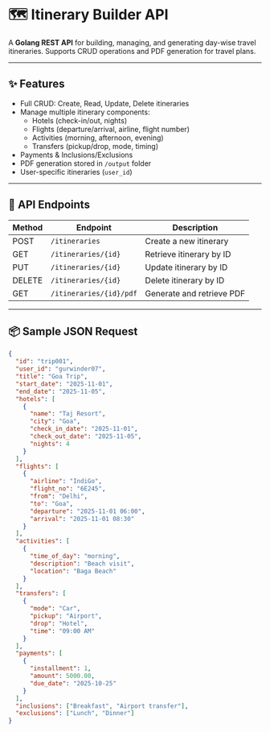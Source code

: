 # 🗺️ Itinerary Builder API


A **Golang REST API** for building, managing, and generating day-wise travel itineraries. Supports CRUD operations and PDF generation for travel plans.

---

## ✨ Features

- Full CRUD: Create, Read, Update, Delete itineraries  
- Manage multiple itinerary components:  
  - Hotels (check-in/out, nights)  
  - Flights (departure/arrival, airline, flight number)  
  - Activities (morning, afternoon, evening)  
  - Transfers (pickup/drop, mode, timing)  
- Payments & Inclusions/Exclusions  
- PDF generation stored in `/output` folder  
- User-specific itineraries (`user_id`)  

---

## 🔗 API Endpoints

| Method | Endpoint | Description |
|--------|---------|-------------|
| POST   | `/itineraries` | Create a new itinerary |
| GET    | `/itineraries/{id}` | Retrieve itinerary by ID |
| PUT    | `/itineraries/{id}` | Update itinerary by ID |
| DELETE | `/itineraries/{id}` | Delete itinerary by ID |
| GET    | `/itineraries/{id}/pdf` | Generate and retrieve PDF |

---

## 📦 Sample JSON Request

```json
{
  "id": "trip001",
  "user_id": "gurwinder07",
  "title": "Goa Trip",
  "start_date": "2025-11-01",
  "end_date": "2025-11-05",
  "hotels": [
    {
      "name": "Taj Resort",
      "city": "Goa",
      "check_in_date": "2025-11-01",
      "check_out_date": "2025-11-05",
      "nights": 4
    }
  ],
  "flights": [
    {
      "airline": "IndiGo",
      "flight_no": "6E245",
      "from": "Delhi",
      "to": "Goa",
      "departure": "2025-11-01 06:00",
      "arrival": "2025-11-01 08:30"
    }
  ],
  "activities": [
    {
      "time_of_day": "morning",
      "description": "Beach visit",
      "location": "Baga Beach"
    }
  ],
  "transfers": [
    {
      "mode": "Car",
      "pickup": "Airport",
      "drop": "Hotel",
      "time": "09:00 AM"
    }
  ],
  "payments": [
    {
      "installment": 1,
      "amount": 5000.00,
      "due_date": "2025-10-25"
    }
  ],
  "inclusions": ["Breakfast", "Airport transfer"],
  "exclusions": ["Lunch", "Dinner"]
}




